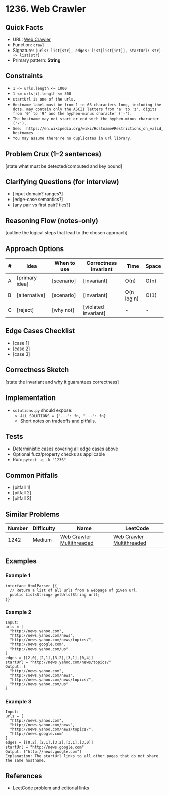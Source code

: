 # 1236. Web Crawler

## Quick Facts

- URL: [Web Crawler](https://leetcode.com/problems/web-crawler/)
- Function: `crawl`
- Signature: `(urls: list[str], edges: list[list[int]], startUrl: str)  -> list[str]`
- Primary pattern: **String**

## Constraints

- `1 <= urls.length <= 1000`
- `1 <= urls[i].length <= 300`
- `startUrl is one of the urls.`
- `Hostname label must be from 1 to 63 characters long, including the dots, may contain only the ASCII letters from 'a' to 'z', digits  from '0' to '9' and the hyphen-minus character ('-').`
- `The hostname may not start or end with the hyphen-minus character ('-').`
- `See:  https://en.wikipedia.org/wiki/Hostname#Restrictions_on_valid_hostnames`
- `You may assume there're no duplicates in url library.`

## Problem Crux (1–2 sentences)

[state what must be detected/computed and key bound]

## Clarifying Questions (for interview)

- [input domain? ranges?]
- [edge-case semantics?]
- [any pair vs first pair? ties?]

## Reasoning Flow (notes-only)

[outline the logical steps that lead to the chosen approach]

## Approach Options

| # | Idea | When to use | Correctness invariant | Time | Space |
|---|------|-------------|-----------------------|------|-------|
| A | [primary idea] | [scenario] | [invariant] | O(n) | O(n) |
| B | [alternative] | [scenario] | [invariant] | O(n log n) | O(1) |
| C | [reject] | [why not] | [violated invariant] | - | - |

## Edge Cases Checklist

- [case 1]
- [case 2]
- [case 3]

## Correctness Sketch

[state the invariant and why it guarantees correctness]

## Implementation

- `solutions.py` should expose:
  - `ALL_SOLUTIONS = {"...": fn, "...": fn}`
  - Short notes on tradeoffs and pitfalls.

## Tests

- Deterministic cases covering all edge cases above
- Optional fuzz/property checks as applicable
- Run: `pytest -q -k "1236"`

## Common Pitfalls

- [pitfall 1]
- [pitfall 2]
- [pitfall 3]

## Similar Problems

| Number | Difficulty | Name | LeetCode |
|---|---|---|---|
| 1242 | Medium | [Web Crawler Multithreaded](../1242-web-crawler-multithreaded/readme.md) | [Web Crawler Multithreaded](https://leetcode.com/problems/web-crawler-multithreaded/) |

## Examples

### Example 1

```text
interface HtmlParser {{
  // Return a list of all urls from a webpage of given url.
  public List<String> getUrls(String url);
}}
```

### Example 2

```text
Input:
urls = [
  "http://news.yahoo.com",
  "http://news.yahoo.com/news",
  "http://news.yahoo.com/news/topics/",
  "http://news.google.com",
  "http://news.yahoo.com/us"
]
edges = [[2,0],[2,1],[3,2],[3,1],[0,4]]
startUrl = "http://news.yahoo.com/news/topics/"
Output: [
  "http://news.yahoo.com",
  "http://news.yahoo.com/news",
  "http://news.yahoo.com/news/topics/",
  "http://news.yahoo.com/us"
]
```

### Example 3

```text
Input: 
urls = [
  "http://news.yahoo.com",
  "http://news.yahoo.com/news",
  "http://news.yahoo.com/news/topics/",
  "http://news.google.com"
]
edges = [[0,2],[2,1],[3,2],[3,1],[3,0]]
startUrl = "http://news.google.com"
Output: ["http://news.google.com"]
Explanation: The startUrl links to all other pages that do not share the same hostname.
```

## References

- LeetCode problem and editorial links
